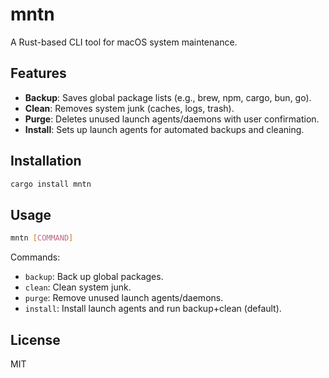 # mntn

A Rust-based CLI tool for macOS system maintenance.

## Features

- **Backup**: Saves global package lists (e.g., brew, npm, cargo, bun, go).
- **Clean**: Removes system junk (caches, logs, trash).
- **Purge**: Deletes unused launch agents/daemons with user confirmation.
- **Install**: Sets up launch agents for automated backups and cleaning.

## Installation

```bash
cargo install mntn
```

## Usage

```bash
mntn [COMMAND]
```

Commands:

- `backup`: Back up global packages.
- `clean`: Clean system junk.
- `purge`: Remove unused launch agents/daemons.
- `install`: Install launch agents and run backup+clean (default).

## License

MIT
